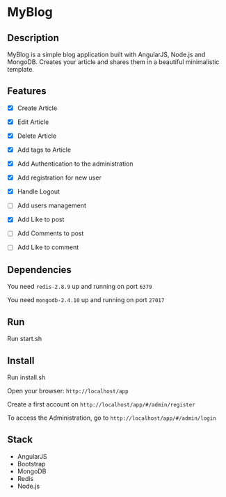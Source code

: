 # MyBlog


## Description

MyBlog is a simple blog application built with AngularJS, Node.js and MongoDB. Creates your article and shares them in a beautiful minimalistic template.

## Features

- [x] Create Article
- [x] Edit Article
- [x] Delete Article
- [x] Add tags to Article
- [x] Add Authentication to the administration
- [x] Add registration for new user
- [x] Handle Logout
- [ ] Add users management
- [x] Add Like to post
- [ ] Add Comments to post
- [ ] Add Like to comment


## Dependencies

You need `redis-2.8.9` up and running on port `6379`

You need `mongodb-2.4.10` up and running on port `27017`


## Run

Run start.sh

## Install

Run install.sh



Open your browser: `http://localhost/app`

Create a first account on `http://localhost/app/#/admin/register`

To access the Administration, go to `http://localhost/app/#/admin/login`

## Stack

* AngularJS
* Bootstrap
* MongoDB
* Redis
* Node.js

